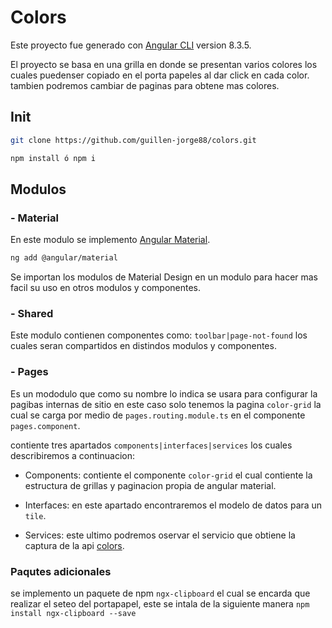 # Colors

Este proyecto fue generado con [Angular CLI](https://github.com/angular/angular-cli) version 8.3.5.

El proyecto se basa en una grilla en donde se presentan varios colores los cuales puedenser copiado en el porta papeles al dar click en cada color. tambien podremos cambiar de paginas para obtene mas colores.

## Init

```bash
git clone https://github.com/guillen-jorge88/colors.git
```

```bash
npm install ó npm i
```

## Modulos

### - Material

En este modulo se implemento [Angular Material](https://material.angular.io/).

```bash
ng add @angular/material
```

Se importan los modulos de Material Design en un modulo para hacer mas facil su uso en otros modulos y componentes.

### - Shared

Este modulo contienen componentes como: `toolbar|page-not-found` los cuales seran compartidos en distindos modulos y componentes.

### - Pages

Es un mododulo que como su nombre lo indica se usara para configurar la pagibas internas de sitio en este caso solo tenemos la pagina `color-grid` la cual se carga por medio de `pages.routing.module.ts` en el componente `pages.component`.

contiente tres apartados `components|interfaces|services` los cuales describiremos a continuacion:

- Components: contiente el componente `color-grid` el cual contiente la estructura de grillas y paginacion propia de angular material.

- Interfaces: en este apartado encontraremos el modelo de datos para un `tile`.

- Services: este ultimo podremos oservar el servicio que obtiene la captura de la api [colors](https://reqres.in/api/colors).

### Paqutes adicionales

se implemento un paquete de npm `ngx-clipboard` el cual se encarda que realizar el seteo del portapapel, este se intala de la siguiente manera ```npm install ngx-clipboard --save```
